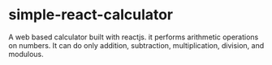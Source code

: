 # simple-react-calculator
 A web based calculator built with reactjs. it performs arithmetic operations on numbers. It can do only addition, subtraction, multiplication, division, and modulous.
